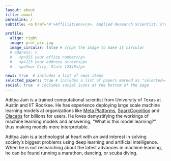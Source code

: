```yaml
---
layout: about
title: about
permalink: /
subtitle: <a href='#'>Affiliations</a>. Applied Research Scientist. Crew Captain. Moto. Etc.

profile:
  align: right
  image: prof_pic.jpg
  image_circular: false # crops the image to make it circular
  # address: >
  #   <p>555 your office number</p>
  #   <p>123 your address street</p>
  #   <p>Your City, State 12345</p>

news: true  # includes a list of news items
selected_papers: true # includes a list of papers marked as "selected={true}"
social: true  # includes social icons at the bottom of the page
---
```


Aditya Jain is a trained computational scientist from University of Texas at Austin and IIT Roorkee. He has experience deploying large scale machine learning models at organizations like [Meta Platforms](), [SparkCognition]() and [Olacabs]() for billions for users. He loves demystifying the workings of machine learning models and answering, “What is this model learning?” thus making models more interpretable.

Aditya Jain is a technologist at heart with an avid interest in solving society’s biggest problems using deep learning and artificial intelligence. When he is not researching about the latest advances in machine learning, he can be found running a marathon, dancing, or scuba diving.
